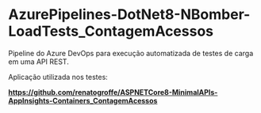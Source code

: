 # AzurePipelines-DotNet8-NBomber-LoadTests_ContagemAcessos
Pipeline do Azure DevOps para execução automatizada de testes de carga em uma API REST.

Aplicação utilizada nos testes:

**https://github.com/renatogroffe/ASPNETCore8-MinimalAPIs-AppInsights-Containers_ContagemAcessos**
